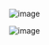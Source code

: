 ![image](https://github.com/user-attachments/assets/98917d11-495b-49e4-a518-588080bc1706)


![image](https://github.com/user-attachments/assets/dea2708b-90cc-43d3-8266-30cdfa9edb83)
